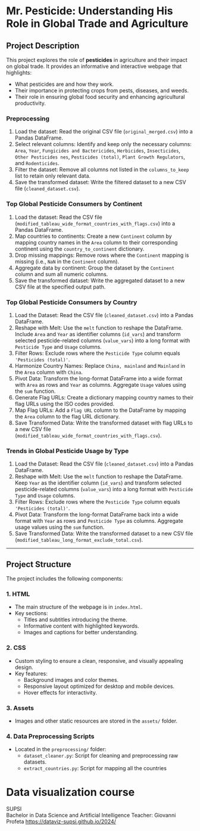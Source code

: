 # **Mr. Pesticide: Understanding His Role in Global Trade and Agriculture**

## **Project Description**
This project explores the role of **pesticides** in agriculture and their impact on global trade. It provides an informative and interactive webpage that highlights:
- What pesticides are and how they work.
- Their importance in protecting crops from pests, diseases, and weeds.
- Their role in ensuring global food security and enhancing agricultural productivity.

### Preprocessing
1. Load the dataset: Read the original CSV file (`original_merged.csv`) into a Pandas DataFrame.  
2. Select relevant columns: Identify and keep only the necessary columns: `Area`, `Year`, `Fungicides and Bactericides`, `Herbicides`, `Insecticides`, `Other Pesticides nes`, `Pesticides (total)`, `Plant Growth Regulators`, and `Rodenticides`.  
3. Filter the dataset: Remove all columns not listed in the `columns_to_keep` list to retain only relevant data.  
4. Save the transformed dataset: Write the filtered dataset to a new CSV file (`cleaned_dataset.csv`).  

### Top Global Pesticide Consumers by Continent
1. Load the dataset: Read the CSV file (`modified_tableau_wide_format_countries_with_flags.csv`) into a Pandas DataFrame.  
2. Map countries to continents: Create a new `Continent` column by mapping country names in the `Area` column to their corresponding continent using the `country_to_continent` dictionary.  
3. Drop missing mappings: Remove rows where the `Continent` mapping is missing (i.e., `NaN` in the `Continent` column).  
4. Aggregate data by continent: Group the dataset by the `Continent` column and sum all numeric columns.  
5. Save the transformed dataset: Write the aggregated dataset to a new CSV file at the specified output path.  

### Top Global Pesticide Consumers by Country
1. Load the Dataset: Read the CSV file (`cleaned_dataset.csv`) into a Pandas DataFrame.  
2. Reshape with Melt: Use the `melt` function to reshape the DataFrame. Include `Area` and `Year` as identifier columns (`id_vars`) and transform selected pesticide-related columns (`value_vars`) into a long format with `Pesticide Type` and `Usage` columns.  
3. Filter Rows: Exclude rows where the `Pesticide Type` column equals `'Pesticides (total)'`.  
4. Harmonize Country Names: Replace `China, mainland` and `Mainland` in the `Area` column with `China`.  
5. Pivot Data: Transform the long-format DataFrame into a wide format with `Area` as rows and `Year` as columns. Aggregate `Usage` values using the `sum` function.  
6. Generate Flag URLs: Create a dictionary mapping country names to their flag URLs using the ISO codes provided.  
7. Map Flag URLs: Add a `Flag URL` column to the DataFrame by mapping the `Area` column to the flag URL dictionary.  
8. Save Transformed Data: Write the transformed dataset with flag URLs to a new CSV file (`modified_tableau_wide_format_countries_with_flags.csv`).  

### Trends in Global Pesticide Usage by Type
1. Load the Dataset: Read the CSV file (`cleaned_dataset.csv`) into a Pandas DataFrame.  
2. Reshape with Melt: Use the `melt` function to reshape the DataFrame. Keep `Year` as the identifier column (`id_vars`) and transform selected pesticide-related columns (`value_vars`) into a long format with `Pesticide Type` and `Usage` columns.  
3. Filter Rows: Exclude rows where the `Pesticide Type` column equals `'Pesticides (total)'`.  
4. Pivot Data: Transform the long-format DataFrame back into a wide format with `Year` as rows and `Pesticide Type` as columns. Aggregate usage values using the `sum` function.  
5. Save Transformed Data: Write the transformed dataset to a new CSV file (`modified_tableau_long_format_exclude_total.csv`).  

---

## **Project Structure**
The project includes the following components:

### **1. HTML**
- The main structure of the webpage is in `index.html`.
- Key sections:
   - Titles and subtitles introducing the theme.
   - Informative content with highlighted keywords.
   - Images and captions for better understanding.

### **2. CSS**
- Custom styling to ensure a clean, responsive, and visually appealing design.
- Key features:
   - Background images and color themes.
   - Responsive layout optimized for desktop and mobile devices.
   - Hover effects for interactivity.

### **3. Assets**
- Images and other static resources are stored in the `assets/` folder.

### **4. Data Preprocessing Scripts**
- Located in the `preprocessing/` folder:
  - `dataset_cleaner.py`: Script for cleaning and preprocessing raw datasets.
  - `extract_countries.py`: Script for mapping all the countries


# Data visualization course
SUPSI  
Bachelor in Data Science and Artificial Intelligence
Teacher: Giovanni Profeta
https://dataviz-supsi.github.io/2024/

